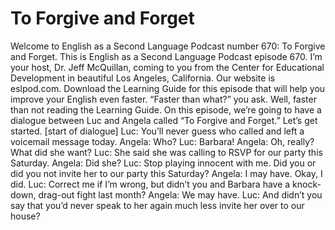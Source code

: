 # To Forgive and Forget

Welcome to English as a Second Language Podcast number 670: To Forgive and Forget.  This is English as a Second Language Podcast episode 670.  I’m your host, Dr. Jeff McQuillan, coming to you from the Center for Educational Development in beautiful Los Angeles, California.  Our website is eslpod.com.  Download the Learning Guide for this episode that will help you improve your English even faster.  “Faster than what?” you ask.  Well, faster than not reading the Learning Guide.  On this episode, we’re going to have a dialogue between Luc and Angela called “To Forgive and Forget.”  Let’s get started.  [start of dialogue]  Luc:  You’ll never guess who called and left a voicemail message today.  Angela:  Who?  Luc:  Barbara!  Angela:  Oh, really?  What did she want?  Luc:  She said she was calling to RSVP for our party this Saturday.  Angela:  Did she?    Luc:  Stop playing innocent with me.  Did you or did you not invite her to our party this Saturday?  Angela:  I may have.  Okay, I did.  Luc:  Correct me if I’m wrong, but didn’t you and Barbara have a knock-down, drag-out fight last month?  Angela:  We may have.  Luc:  And didn’t you say that you’d never speak to her again much less invite her over to our house? 